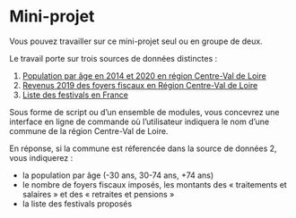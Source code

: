 # Mini-projet

Vous pouvez travailler sur ce mini-projet seul ou en groupe de deux.  

Le travail porte sur trois sources de données distinctes :
1. [Population par âge en 2014 et 2020 en région Centre-Val de Loire](https://data.centrevaldeloire.fr/explore/dataset/population-par-age-en-2014-et-2020-en-region-centre-val-de-loire)
2. [Revenus 2019 des foyers fiscaux en Région Centre-Val de Loire](https://data.centrevaldeloire.fr/explore/dataset/revenus-2019-des-foyers-fiscaux-en-region-centre-val-de-loire)
3. [Liste des festivals en France](https://data.culture.gouv.fr/explore/dataset/festivals-global-festivals-_-pl)

Sous forme de script ou d’un ensemble de modules, vous concevrez une interface en ligne de commande où l’utilisateur indiquera le nom d’une commune de la région Centre-Val de Loire.

En réponse, si la commune est réferencée dans la source de données 2, vous indiquerez :
- la population par âge (-30 ans, 30-74 ans, +74 ans)
- le nombre de foyers fiscaux imposés, les montants des « traitements et salaires » et des « retraites et pensions »
- la liste des festivals proposés
